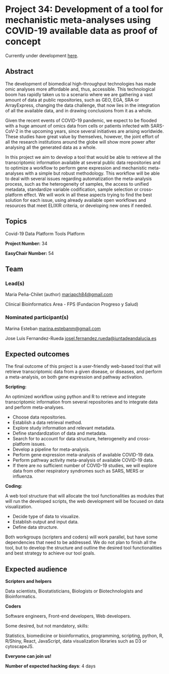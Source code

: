 # Project 34: Development of a tool for mechanistic meta-analyses using COVID-19 available data as proof of concept

Currently under development [here](https://github.com/babelomics/MechACov).

## Abstract

The development of biomedical high-throughput technologies has made omic analyses more affordable and, thus, accessible. This technological boom has rapidly taken us to a scenario where we are gathering a vast amount of data at public repositories, such as GEO, EGA, SRA or ArrayExpress, changing the data challenge, that now lies in the integration of all the available data, and in drawing conclusions from it as a whole. 

Given the recent events of COVID-19 pandemic, we expect to be flooded with a huge amount of omics data from cells or patients infected with SARS-CoV-2 in the upcoming years, since several initiatives are arising worldwide. These studies have great value by themselves, however, the joint effort of all the research institutions around the globe will show more power after analysing all the generated data as a whole.

In this project we aim to develop a tool that would be able to retrieve all the transcriptomic information available at several public data repositories and to optimize a workflow to perform gene expression and mechanistic meta-analyses with a simple but robust methodology. This workflow will be able to deal with several issues regarding automatization the meta-analysis process, such as the heterogeneity of samples, the access to unified metadata, standardize variable codification, sample selection or cross-platform effect. We will work in all these aspects trying to find the best solution for each issue, using already available open workflows and resources that meet ELIXIR criteria, or developing new ones if needed.


## Topics

Covid-19
 Data Platform
 Tools Platform

**Project Number:** 34



**EasyChair Number:** 54

## Team

### Lead(s)

Maria Peña-Chilet (author)
mariapch84@gmail.com
 
Clinical Bioinformatics Area - FPS (Fundacion Progreso y Salud)

### Nominated participant(s)

Marina Esteban marina.estebanm@gmail.com

Jose Luis Fernandez-Rueda josel.fernandez.rueda@juntadeandalucia.es

## Expected outcomes

The final outcome of this project is a user-friendly web-based tool that will retrieve transcriptomic data from a given disease, or diseases, and perform a meta-analysis, on both gene expression and pathway activation.
 
 **Scripting:** 
 
 An optimized workflow using python and R to retrieve and integrate transcriptomic information from several repositories and to integrate data and perform meta-analyses.
 - Choose data repositories.
 - Establish a data retrieval method.
 - Explore study information and relevant metadata.
 - Define standardization of data and metadata.
 - Search for to account for data structure, heterogeneity and cross-platform issues.
 - Develop a pipeline for meta-analysis.
 - Perform gene expression meta-analysis of available COVID-19 data.
 - Perform pathway activity meta-analysis of available COVID-19 data.
 - If there are no sufficient number of COVID-19 studies, we will explore data from other respiratory syndromes such as SARS, MERS or influenza.
 
 **Coding:** 
 
 A web tool structure that will allocate the tool functionalities as modules that will run the developed scripts, the web development will be focused on data visualization. 
 - Decide type of data to visualize.
 - Establish output and input data.
 - Define data structure.
 
 Both workgroups (scripters and coders) will work parallel, but have some dependencies that need to be addressed. We do not plan to finish all the tool, but to develop the structure and outline the desired tool functionalities and best strategy to achieve our tool goals. 

## Expected audience

**Scripters and helpers**

 Data scientists, Biostatisticians, Biologists or Biotechnologists and Bioinformatics.
 
 **Coders**
 

 Software engineers, Front-end developers, Web developers.
 
 Some desired, but not mandatory, skills:
 
 Statistics, biomedicine or bioinformatics, programming, scripting, python, R, R/Shiny, React, JavaScript, data visualization libraries such as D3 or cytoscapeJS.
 
 **Everyone can join us!**

**Number of expected hacking days**: 4 days

